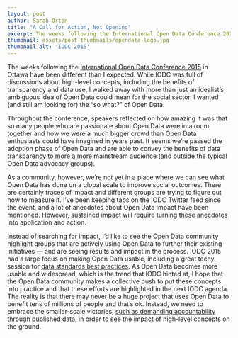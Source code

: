 ```yaml
---
layout: post
author: Sarah Orton
title: "A Call for Action, Not Opening"
excerpt: The weeks following the International Open Data Conference 2015 in Ottawa have been different than I expected...
thumbnail: assets/post-thumbnails/opendata-logo.jpg
thumbnail-alt: 'IODC 2015'
---
```


The weeks following the [International Open Data Conference 2015](http://opendatacon.org/) in Ottawa have been different than I expected. While IODC was full of discussions about high-level concepts, including the benefits of transparency and data use, I walked away with more than just an idealist’s ambiguous idea of Open Data could mean for the social sector. I wanted (and still am looking for) the “so what?” of Open Data. 

Throughout the conference, speakers reflected on how amazing it was that so many people who are passionate about Open Data were in a room together and how we were a much bigger crowd than Open Data enthusiasts could have imagined in years past. It seems we’re passed the adoption phase of Open Data and are able to convey the benefits of data transparency to more a more mainstream audience (and outside the typical Open Data advocacy groups). 

As a community, however, we’re not yet in a place where we can see what Open Data has done on a global scale to improve social outcomes. There are certainly traces of impact and different groups are trying to figure out how to measure it. I’ve been keeping tabs on the IODC Twitter feed since the event, and a lot of anecdotes about Open Data impact have been mentioned. However, sustained impact will require turning these anecdotes into application and action. 

Instead of searching for impact, I’d like to see the Open Data community highlight groups that are actively using Open Data to further their existing initiatives — and are seeing results and impact in the process. IODC 2015 had a large focus on making Open Data usable, including a great techy session for [data standards best practices](https://internationalopendataconfer2015.sched.org/event/5cce75e73e05d069cb889f707a530120#.VYHBYlxVhBc). As Open Data becomes more usable and widespread, which is the trend that IODC hinted at, I hope that the Open Data community makes a collective push to put these concepts into practice and that these efforts are highlighted in the next IODC agenda. The reality is that there may never be a huge project that uses Open Data to benefit tens of millions of people and that’s ok. Instead, we need to embrace the smaller-scale victories, [such as demanding accountability through published data](http://openschoolskenya.org/blog/demolition/), in order to see the impact of high-level concepts on the ground. 
